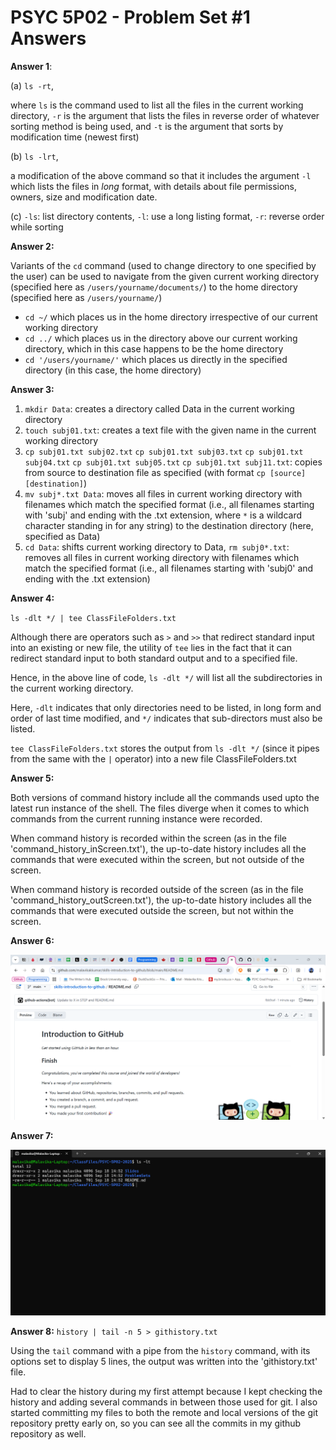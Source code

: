 # PSYC 5P02 - Problem Set #1 Answers

**Answer 1**:
 
(a) `ls -rt`,

where `ls` is the command used to list all the files in the current working directory, `-r` is the argument that lists the files in reverse order of whatever sorting method is being used, and `-t` is the argument that sorts by modification time (newest first)

(b) `ls -lrt`, 

a modification of the above command so that it includes the argument `-l` which lists the files in *long* format, with details about file permissions, owners, size and modification date.

(c) `-ls`: list directory contents, 
`-l`: use a long listing format,
`-r`: reverse order while sorting


**Answer 2:**

Variants of the `cd` command (used to change directory to one specified by the user) can be used to navigate from the given current working directory (specified here as `/users/yourname/documents/`) to the home directory (specified here as `/users/yourname/`)
- `cd ~/` which places us in the home directory irrespective of our current working directory
- `cd ../` which places us in the directory above our current working directory, which in this case happens to be the home directory
- `cd '/users/yourname/'` which places us directly in the specified directory (in this case, the home directory)


**Answer 3:**
1. `mkdir Data`: creates a directory called Data in the current working directory
2. `touch subj01.txt`: creates a text file with the given name in the current working directory
3. `cp subj01.txt subj02.txt` 
`cp subj01.txt subj03.txt`
`cp subj01.txt subj04.txt` 
`cp subj01.txt subj05.txt`
`cp subj01.txt subj11.txt`:
copies from source to destination file as specified (with format `cp [source] [destination]`)
4. `mv subj*.txt Data`: moves all files in current working directory with filenames which match the specified format (i.e., all filenames starting with 'subj' and ending with the .txt extension, where `*` is a wildcard character standing in for any string) to the destination directory (here, specified as Data)
5. `cd Data`: shifts current working directory to Data,
`rm subj0*.txt`: removes all files in current working directory with filenames which match the specified format (i.e., all filenames starting with 'subj0' and ending with the .txt extension)


**Answer 4:**

`ls -dlt */ | tee ClassFileFolders.txt`

Although there are operators such as `>` and `>>` that redirect standard input into an existing or new file, the utility of `tee` lies in the fact that it can redirect standard input to both standard output and to a specified file.

Hence, in the above line of code, `ls -dlt */` will list all the subdirectories in the current working directory.

Here, `-dlt` indicates that only directories need to be listed, in long form and order of last time modified, and `*/` indicates that sub-directors must also be listed.

`tee ClassFileFolders.txt` stores the output from `ls -dlt */` (since it pipes from the same with the `|` operator) into a new file ClassFileFolders.txt


**Answer 5:**

Both versions of command history include all the commands used upto the latest run instance of the shell. The files diverge when it comes to which commands from the current running instance were recorded.

When command history is recorded within the screen (as in the file 'command_history_inScreen.txt'), the up-to-date history includes all the commands that were executed within the screen, but not outside of the screen.

When command history is recorded outside of the screen (as in the file 'command_history_outScreen.txt'), the up-to-date history includes all the commands that were executed outside the screen, but not within the screen.

**Answer 6:**

![A screenshot of the message received upon successful completion of the *Introduction to Github* tutorial. I feel pretty equipped to use Github better now!](Intro_to_Github.png)

**Answer 7:**

![A screenshot of the terminal displaying all the files in the local version of the synced repo (PSYC-5P02-2025)](Repo_Files_Terminal.png)

**Answer 8:**
`history | tail -n 5 > githistory.txt`

Using the `tail` command with a pipe from the `history` command, with its options set to display 5 lines, the output was written into the 'githistory.txt' file.

Had to clear the history during my first attempt because I kept checking the history and adding several commands in between those used for git. I also started committing my files to both the remote and local versions of the git repository pretty early on, so you can see all the commits in my github repository as well.
